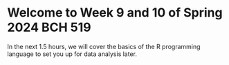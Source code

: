 # Welcome to Week 9 and 10 of Spring 2024 BCH 519 

In the next 1.5 hours, we will cover the basics of the R programming language to set you up for data analysis later.

```{tableofcontents}
```
